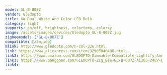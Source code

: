 ```yaml
---
model: GL-B-007Z
vendor: Gledopto
title: 6W Dual White And Color LED Bulb
category: light
supports: on/off, brightness, colortemp, colorxy
image: /assets/images/devices/Gledopto_GL-B-007Z.jpg
zigbeemodel: ['GL-B-007Z']
compatible: [z2m,iob]
mlink: http://www.gledopto.com/h-col-326.html
link: https://www.aliexpress.com/item/32905040488.html
link2: https://www.amazon.com/GLEDOPTO-Dimmable-Compatible-Lightify-Android/dp/B07QXS57FG
link3: https://www.banggood.com/GLEDOPTO-Zig_Bee-GL-B-007Z-AC100-240V-E27-6W-RGBWW-Smart-LED-Light-Bulb-Compatible-with-Philips-HUE-p-1469642.html
link4: 
---
```


